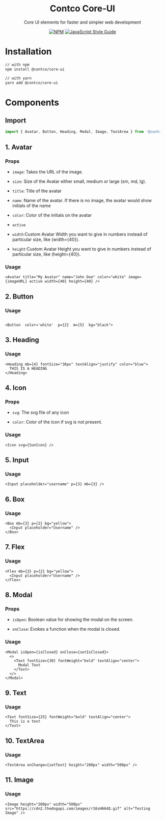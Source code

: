 <h1 align="center">Contco Core-UI</h1>

<div align="center">

Core UI elements for faster and simpler web development

[![NPM](https://img.shields.io/npm/v/@contco/core-ui.svg)](https://www.npmjs.com/package/@contco/core-ui) [![JavaScript Style Guide](https://img.shields.io/badge/code_style-standard-brightgreen.svg)](https://standardjs.com)

</div>

# Installation

```bash
// with npm
npm install @contco/core-ui

// with yarn
yarn add @contco/core-ui
```

# Components

## Import

```ts
import { Avatar, Button, Heading, Modal, Image, TextArea } from '@contco/core-ui';
```

## 1. Avatar

### Props

- `image`: Takes the URL of the image.

- `size`: Size of the Avatar either small, medium or large (sm, md, lg).

- `title`: Title of the avatar

- `name`: Name of the avatar. If there is no image, the avatar would show initials of the name

- `color`: Color of the initials on the avatar

- `active`

- `width`:Custom Avatar Width you want to give in numbers instead of particular size, like (width={40}).

- `height`:Custom Avatar Height you want to give in numbers instead of particular size, like (height={40}).

### Usage

```tsx
<Avatar title="My Avatar" name="John Doe" color="white" image={imageURL} active width={40} height={40} />
```

## 2. Button

### Usage

```tsx

<Button  color='white'  p={2}  m={5}  bg="black">

```

## 3. Heading

### Usage

```tsx
<Heading mb={4} fontSize="36px" textAlign="justify" color="blue">
  THIS IS A HEADING
</Heading>
```

## 4. Icon

### Props

- `svg`: The svg file of any icon

- `color`: Color of the icon if svg is not present.

### Usage

```tsx
<Icon svg={SunIcon} />
```

## 5. Input

### Usage

```tsx
<Input placeholder="username" p={3} mb={3} />
```

## 6. Box

### Usage

```tsx
<Box mb={3} p={2} bg="yellow">
  <Input placeholder="Username" />
</Box>
```

## 7. Flex

### Usage

```tsx
<Flex mb={3} p={2} bg="yellow">
  <Input placeholder="Username" />
</Flex>
```

## 8. Modal

### Props

- `isOpen`: Boolean value for showing the modal on the screen.

- `onClose`: Evokes a function when the modal is closed.

### Usage

```tsx
<Modal isOpen={isClosed} onClose={setIsClosed}>
  <>
    <Text fontSize={30} fontWeight="bold" textAlign="center">
      Modal Text
    </Text>
  </>
</Modal>
```

## 9. Text

### Usage

```tsx
<Text fontSize={25} fontWeight="bold" textAlign="center">
  This is a text
</Text>
```

## 10. TextArea

### Usage

```tsx
<TextArea onChange={setText} height="200px" width="500px" />
```

## 11. Image

### Usage

```tsx
<Image height="200px" width="500px" src="https://cdn2.thedogapi.com/images/r16sH664Q.gif" alt="Testing Image" />
```
